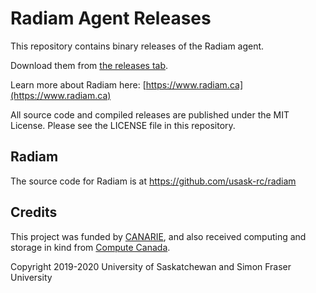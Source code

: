 # Radiam Agent Releases

This repository contains binary releases of the Radiam agent.

Download them from [the releases tab](https://github.com/usask-rc/radiam-agent-releases/releases).

Learn more about Radiam here: [https://www.radiam.ca](https://www.radiam.ca)

All source code and compiled releases are published under the MIT License.  Please see the LICENSE file in this repository.

## Radiam

The source code for Radiam is at https://github.com/usask-rc/radiam

## Credits

This project was funded by [CANARIE](https://www.canarie.ca/rdm/), and also received computing and storage in kind from [Compute Canada](https://www.computecanada.ca/).

Copyright 2019-2020 University of Saskatchewan and Simon Fraser University